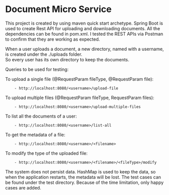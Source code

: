 # Document Micro Service

This project is created by using maven quick start archetype. Spring Boot is used to create Rest API for uploading and downloading documents.
All the dependencies can be found in pom.xml. I tested the REST APIs via Postman to confirm that they are working as expected. 

When a user uploads a document, a new directory, named with a username, is created under the ./uploads folder.   
So every user has its own directory to keep the documents.

Queries to be used for testing:

To upload a single file (@RequestParam fileType, @RequestParam file):
    
        - http://localhost:8080/<username>/upload-file 

To upload multiple files  (@RequestParam fileType, RequestParam files): 
  
        - http://localhost:8080/<username>/upload-multiple-files

To list all the documents of a user:
        
        - http://localhost:8080/<username>/list-all

To get the metadata of a file:

        - http://localhost:8080/<username>/<filename>

To modify the type of the uploaded file:

        - http://localhost:8080/<username>/<filename>/<fileType>/modify
        
        
        
        
The system does not persist data. HashMap is used to keep the data, so when the application restarts, the metadata will be lost. The test cases can be found under the test directory. 
Because of the time limitation, only happy cases are added.

